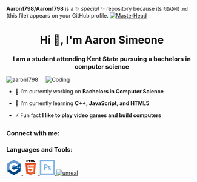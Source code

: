 **Aaron1798/Aaron1798** is a ✨ _special_ ✨ repository because its `README.md` (this file) appears on your GitHub profile.
[![MasterHead](https://images.cdn2.stockunlimited.net/preview1300/computer-web-banner-design_1943892.jpg)](https://Aaron1798.io)
<h1 align="center">Hi 👋, I'm Aaron Simeone</h1>
<h3 align="center">I am a student attending Kent State pursuing a bachelors in computer science</h3>
<img align="right" alt="Coding" width="400" src="https://cdn.dribbble.com/users/1059583/screenshots/4171367/coding-freak.gif">


<p align="left"> <img src="https://komarev.com/ghpvc/?username=aaron1798&label=Profile%20views&color=0e75b6&style=flat" alt="aaron1798" /> </p>

- 🔭 I’m currently working on **Bachelors in Computer Science**

- 🌱 I’m currently learning **C++, JavaScript, and HTML5**

- ⚡ Fun fact **I like to play video games and build computers**

<h3 align="left">Connect with me:</h3>
<p align="left">
</p>

<h3 align="left">Languages and Tools:</h3>
<p align="left"> <a href="https://www.w3schools.com/cpp/" target="_blank" rel="noreferrer"> <img src="https://raw.githubusercontent.com/devicons/devicon/master/icons/cplusplus/cplusplus-original.svg" alt="cplusplus" width="40" height="40"/> </a> <a href="https://www.w3.org/html/" target="_blank" rel="noreferrer"> <img src="https://raw.githubusercontent.com/devicons/devicon/master/icons/html5/html5-original-wordmark.svg" alt="html5" width="40" height="40"/> </a> <a href="https://www.photoshop.com/en" target="_blank" rel="noreferrer"> <img src="https://raw.githubusercontent.com/devicons/devicon/master/icons/photoshop/photoshop-line.svg" alt="photoshop" width="40" height="40"/> </a> <a href="https://unrealengine.com/" target="_blank" rel="noreferrer"> <img src="https://raw.githubusercontent.com/kenangundogan/fontisto/036b7eca71aab1bef8e6a0518f7329f13ed62f6b/icons/svg/brand/unreal-engine.svg" alt="unreal" width="40" height="40"/> </a> </p>
